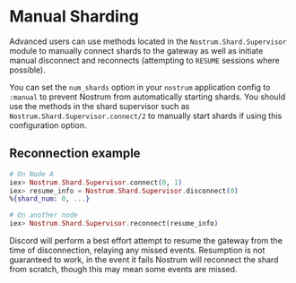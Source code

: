 # Manual Sharding

Advanced users can use methods located in the `Nostrum.Shard.Supervisor` module
to manually connect shards to the gateway as well as initiate manual disconnect
and reconnects (attempting to `RESUME` sessions where possible).

You can set the `num_shards` option in your `nostrum` application config to
`:manual` to prevent Nostrum from automatically starting shards. You should use
the methods in the shard supervisor such as `Nostrum.Shard.Supervisor.connect/2`
to manually start shards if using this configuration option.

## Reconnection example

```elixir
# On Node A
iex> Nostrum.Shard.Supervisor.connect(0, 1)
iex> resume_info = Nostrum.Shard.Supervisor.disconnect(0)
%{shard_num: 0, ...}

# On another node
iex> Nostrum.Shard.Supervisor.reconnect(resume_info)
```

Discord will perform a best effort attempt to resume the gateway from the time
of disconnection, relaying any missed events. Resumption is not guaranteed to
work, in the event it fails Nostrum will reconnect the shard from scratch,
though this may mean some events are missed.
